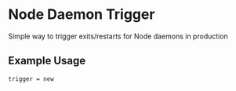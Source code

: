 Node Daemon Trigger
====================

Simple way to trigger exits/restarts for Node daemons in production

Example Usage
-------------

```
trigger = new 

```

